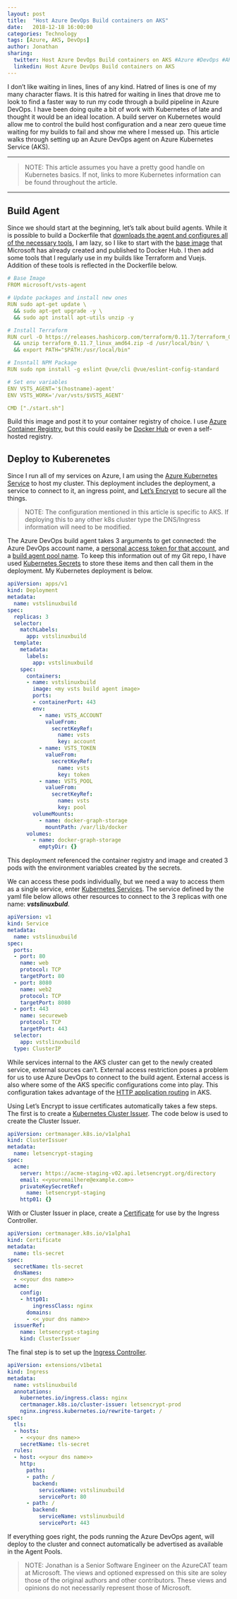 ```yaml
---
layout: post
title:  "Host Azure DevOps Build containers on AKS"
date:   2018-12-18 16:00:00
categories: Technology
tags: [Azure, AKS, DevOps]
author: Jonathan
sharing:
  twitter: Host Azure DevOps Build containers on AKS #Azure #DevOps #AKS
  linkedin: Host Azure DevOps Build containers on AKS
---
```


I don’t like waiting in lines, lines of any kind. Hatred of lines is one of my many character flaws. It is this hatred for waiting in lines that drove me to look to find a faster way to run my code through a build pipeline in Azure DevOps. I have been doing quite a bit of work with Kubernetes of late and thought it would be an ideal location. A build server on Kubernetes would allow me to control the build host configuration and a near zero queue time waiting for my builds to fail and show me where I messed up. This article walks through setting up an Azure DevOps agent on Azure Kubernetes Service (AKS).

---
> NOTE: This article assumes you have a pretty good handle on Kubernetes basics. If not, links to more Kubernetes information can be found throughout the article.
___

## Build Agent
Since we should start at the beginning, let’s talk about build agents. While it is possible to build a Dockerfile that [downloads the agent and configures all of the necessary tools](https://docs.microsoft.com/en-us/azure/devops/pipelines/agents/v2-linux?view=azure-devops&viewFallbackFrom=vsts), I am lazy, so I like to start with the [base image](https://hub.docker.com/_/microsoft-azure-pipelines-vsts-agent) that Microsoft has already created and published to Docker Hub. I then add some tools that I regularly use in my builds like Terraform and Vuejs. Addition of these tools is reflected in the Dockerfile below.

```yaml
# Base Image
FROM microsoft/vsts-agent

# Update packages and install new ones
RUN sudo apt-get update \
  && sudo apt-get upgrade -y \
  && sudo apt install apt-utils unzip -y

# Install Terraform
RUN curl -O https://releases.hashicorp.com/terraform/0.11.7/terraform_0.11.7_linux_amd64.zip \
  && unzip terraform_0.11.7_linux_amd64.zip -d /usr/local/bin/ \
  && export PATH="$PATH:/usr/local/bin"

# Insntall NPM Package
RUN sudo npm install -g eslint @vue/cli @vue/eslint-config-standard

# Set env variables
ENV VSTS_AGENT='$(hostname)-agent'
ENV VSTS_WORK='/var/vsts/$VSTS_AGENT'

CMD ["./start.sh"]
```

Build this image and post it to your container registry of choice. I use [Azure Container Registry](https://azure.microsoft.com/en-us/services/container-registry/), but this could easily be [Docker Hub](https://hub.docker.com) or even a self-hosted registry.

## Deploy to Kuberenetes
Since I run all of my services on Azure, I am using the [Azure Kubernetes Service](https://azure.microsoft.com/en-us/services/kubernetes-service/) to host my cluster. This deployment includes the deployment, a service to connect to it, an ingress point, and [Let’s Encrypt](https://letsencrypt.org) to secure all the things.

> NOTE: The configuration mentioned in this article is specific to AKS. If deploying this to any other k8s cluster type the DNS/Ingress information will need to be modified.

The Azure DevOps build agent takes 3 arguments to get connected: the Azure DevOps account name, a [personal access token for that account](https://docs.microsoft.com/en-us/azure/devops/organizations/accounts/use-personal-access-tokens-to-authenticate?view=azure-devops&viewFallbackFrom=vsts&tabs=preview-page), and a [build agent pool name](https://docs.microsoft.com/en-us/azure/devops/pipelines/agents/pools-queues?view=azure-devops&viewFallbackFrom=vsts&tabs=yaml%2Cbrowser). To keep this information out of my Git repo, I have used [Kubernetes Secrets](https://kubernetes.io/docs/concepts/configuration/secret/) to store these items and then call them in the deployment. My Kubernetes deployment is below.

```yaml
apiVersion: apps/v1
kind: Deployment
metadata:
  name: vstslinuxbuild
spec:
  replicas: 3
  selector:
    matchLabels:
      app: vstslinuxbuild
  template:
    metadata:
      labels:
        app: vstslinuxbuild
    spec:
      containers:
      - name: vstslinuxbuild
        image: <my vsts build agent image>
        ports:
        - containerPort: 443
        env:
          - name: VSTS_ACCOUNT
            valueFrom:
              secretKeyRef:
                name: vsts
                key: account
          - name: VSTS_TOKEN
            valueFrom:
              secretKeyRef:
                name: vsts
                key: token
          - name: VSTS_POOL
            valueFrom:
              secretKeyRef:
                name: vsts
                key: pool
        volumeMounts:
          - name: docker-graph-storage
            mountPath: /var/lib/docker
      volumes:
        - name: docker-graph-storage
          emptyDir: {}
```

This deployment referenced the container registry and image and created 3 pods with the environment variables created by the secrets.

We can access these pods individually, but we need a way to access them as a single service, enter [Kubernetes Services](https://kubernetes.io/docs/concepts/services-networking/service/). The service defined by the yaml file below allows other resources to connect to the 3 replicas with one name: _**vstslinuxbuld**_.

```yaml
apiVersion: v1
kind: Service
metadata:
  name: vstslinuxbuild
spec:
  ports:
  - port: 80
    name: web
    protocol: TCP
    targetPort: 80
  - port: 8080
    name: web2
    protocol: TCP
    targetPort: 8080
  - port: 443
    name: secureweb
    protocol: TCP
    targetPort: 443
  selector:
    app: vstslinuxbuild
  type: ClusterIP
```

While services internal to the AKS cluster can get to the newly created service, external sources can’t. External access restriction poses a problem for us to use Azure DevOps to connect to the build agent. External access is also where some of the AKS specific configurations come into play. This configuration takes advantage of the [HTTP application routing](https://docs.microsoft.com/en-us/azure/aks/http-application-routing) in AKS.

Using Let’s Encrypt to issue certificates automatically takes a few steps. The first is to create a [Kubernetes Cluster Issuer](https://kubernetes.io/docs/tasks/tls/managing-tls-in-a-cluster/). The code below is used to create the Cluster Issuer.

```yaml
apiVersion: certmanager.k8s.io/v1alpha1
kind: ClusterIssuer
metadata:
  name: letsencrypt-staging
spec:
  acme:
    server: https://acme-staging-v02.api.letsencrypt.org/directory
    email: <<youremailhere@example.com>>
    privateKeySecretRef:
      name: letsencrypt-staging
    http01: {}
```

With or Cluster Issuer in place, create a [Certificate](https://kubernetes.io/docs/tasks/tls/managing-tls-in-a-cluster/) for use by the Ingress Controller.

```yaml
apiVersion: certmanager.k8s.io/v1alpha1
kind: Certificate
metadata:
  name: tls-secret
spec:
  secretName: tls-secret
  dnsNames:
  - <<your dns name>>
  acme:
    config:
    - http01:
        ingressClass: nginx
      domains:
      - << your dns name>>
  issuerRef:
    name: letsencrypt-staging
    kind: ClusterIssuer
```

The final step is to set up the [Ingress Controller](https://kubernetes.io/docs/concepts/services-networking/ingress/).

```yaml
apiVersion: extensions/v1beta1
kind: Ingress
metadata:
  name: vstslinuxbuild
  annotations:
    kubernetes.io/ingress.class: nginx
    certmanager.k8s.io/cluster-issuer: letsencrypt-prod
    nginx.ingress.kubernetes.io/rewrite-target: /
spec:
  tls:
  - hosts:
    - <<your dns name>>
    secretName: tls-secret
  rules:
  - host: <<your dns name>>
    http:
      paths:
      - path: /
        backend:
          serviceName: vstslinuxbuild
          servicePort: 80
      - path: /
        backend:
          serviceName: vstslinuxbuild
          servicePort: 443
```

If everything goes right, the pods running the Azure DevOps agent, will deploy to the cluster and connect automatically be advertised as available in the Agent Pools.

> NOTE: Jonathan is a Senior Software Engineer on the AzureCAT team at Microsoft. The views and optioned expressed on this site are soley those of the original authors and other contributors. These views and opinions do not necessarily represent those of Microsoft.